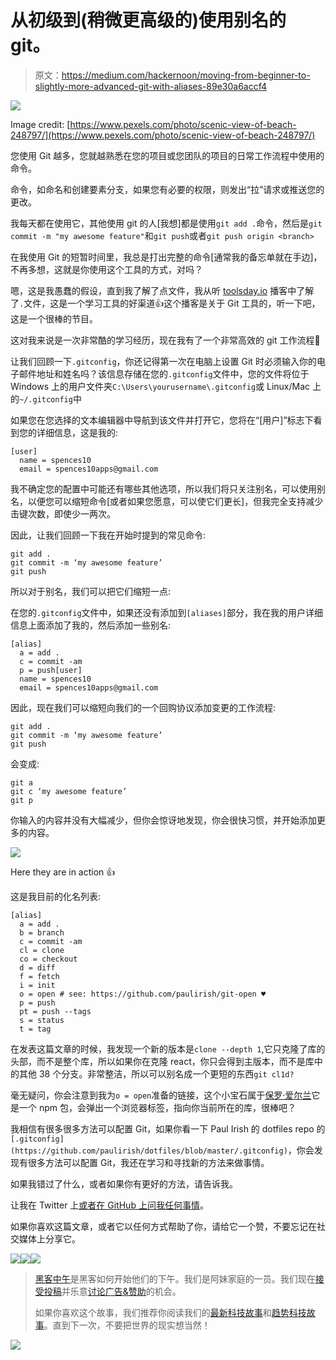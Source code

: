 # 从初级到(稍微更高级的)使用别名的 git。

> 原文：<https://medium.com/hackernoon/moving-from-beginner-to-slightly-more-advanced-git-with-aliases-89e30a6accf4>

![](img/047b1094541ff1dfea0e6314baa008ef.png)

Image credit: [https://www.pexels.com/photo/scenic-view-of-beach-248797/](https://www.pexels.com/photo/scenic-view-of-beach-248797/)

您使用 Git 越多，您就越熟悉在您的项目或您团队的项目的日常工作流程中使用的命令。

命令，如命名和创建要素分支，如果您有必要的权限，则发出“拉”请求或推送您的更改。

我每天都在使用它，其他使用 git 的人[我想]都是使用`git add .`命令，然后是`git commit -m "my awesome feature"`和`git push`或者`git push origin <branch>`

在我使用 Git 的短暂时间里，我总是打出完整的命令[通常我的备忘单就在手边]，不再多想，这就是你使用这个工具的方式，对吗？

嗯，这是我愚蠢的假设，直到我了解了点文件，我从听 [toolsday.io](http://www.toolsday.io/) 播客中了解了`.`文件，这是一个学习工具的好渠道👍这个播客是关于 Git 工具的，听一下吧，这是一个很棒的节目。

这对我来说是一次非常酷的学习经历，现在我有了一个非常高效的 git 工作流程🚀

让我们回顾一下`.gitconfig`，你还记得第一次在电脑上设置 Git 时必须输入你的电子邮件地址和姓名吗？该信息存储在您的`.gitconfig`文件中，您的文件将位于 Windows 上的用户文件夹`C:\Users\yourusername\.gitconfig`或 Linux/Mac 上的`~/.gitconfig`中

如果您在您选择的文本编辑器中导航到该文件并打开它，您将在“[用户]”标志下看到您的详细信息，这是我的:

```
[user]
  name = spences10
  email = spences10apps@gmail.com
```

我不确定您的配置中可能还有哪些其他选项，所以我们将只关注别名，可以使用别名，以便您可以缩短命令[或者如果您愿意，可以使它们更长]，但我完全支持减少击键次数，即使少一两次。

因此，让我们回顾一下我在开始时提到的常见命令:

```
git add .
git commit -m ‘my awesome feature’
git push
```

所以对于别名，我们可以把它们缩短一点:

在您的`.gitconfig`文件中，如果还没有添加到`[aliases]`部分，我在我的用户详细信息上面添加了我的，然后添加一些别名:

```
[alias]
  a = add .
  c = commit -am
  p = push[user]
  name = spences10
  email = spences10apps@gmail.com
```

因此，现在我们可以缩短向我们的一个回购协议添加变更的工作流程:

```
git add .
git commit -m ‘my awesome feature’
git push
```

会变成:

```
git a
git c ‘my awesome feature’
git p
```

你输入的内容并没有大幅减少，但你会惊讶地发现，你会很快习惯，并开始添加更多的内容。

![](img/0df54708231f4aa82c668fbf36278bb4.png)

Here they are in action 👍

这是我目前的化名列表:

```
[alias]
  a = add .
  b = branch
  c = commit -am
  cl = clone
  co = checkout
  d = diff
  f = fetch
  i = init
  o = open # see: https://github.com/paulirish/git-open ♥
  p = push
  pt = push --tags
  s = status
  t = tag
```

在发表这篇文章的时候，我发现一个新的版本是`clone --depth 1`,它只克隆了库的头部，而不是整个库，所以如果你在克隆 react，你只会得到主版本，而不是库中的其他 38 个分支。非常整洁，所以可以别名成一个更短的东西`git cl1d?`

毫无疑问，你会注意到我为`o = open`准备的链接，这个小宝石属于[保罗·爱尔兰](https://github.com/paulirish)它是一个 npm 包，会弹出一个浏览器标签，指向你当前所在的库，很棒吧？

我相信有很多很多方法可以配置 Git，如果你看一下 Paul Irish 的 dotfiles repo 的`[.gitconfig](https://github.com/paulirish/dotfiles/blob/master/.gitconfig)`，你会发现有很多方法可以配置 Git，我还在学习和寻找新的方法来做事情。

如果我错过了什么，或者如果你有更好的方法，请告诉我。

让我在 Twitter 上[或者在 GitHub 上](https://twitter.com/ScottDevTweets)[问我任何事情](https://github.com/spences10/ama)。

如果你喜欢这篇文章，或者它以任何方式帮助了你，请给它一个赞，不要忘记在社交媒体上分享它。

[![](img/50ef4044ecd4e250b5d50f368b775d38.png)](http://bit.ly/HackernoonFB)[![](img/979d9a46439d5aebbdcdca574e21dc81.png)](https://goo.gl/k7XYbx)[![](img/2930ba6bd2c12218fdbbf7e02c8746ff.png)](https://goo.gl/4ofytp)

> [黑客中午](http://bit.ly/Hackernoon)是黑客如何开始他们的下午。我们是阿妹家庭的一员。我们现在[接受投稿](http://bit.ly/hackernoonsubmission)并乐意[讨论广告&赞助](mailto:partners@amipublications.com)的机会。
> 
> 如果你喜欢这个故事，我们推荐你阅读我们的[最新科技故事](http://bit.ly/hackernoonlatestt)和[趋势科技故事](https://hackernoon.com/trending)。直到下一次，不要把世界的现实想当然！

![](img/be0ca55ba73a573dce11effb2ee80d56.png)